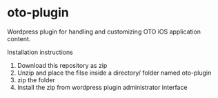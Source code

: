 # oto-plugin
Wordpress plugin for handling and customizing OTO iOS application content.

Installation instructions
1. Download this repository as zip
2. Unzip and place the filse inside a directory/ folder named oto-plugin
3. zip the folder 
4. Install the zip from wordpress plugin administrator interface